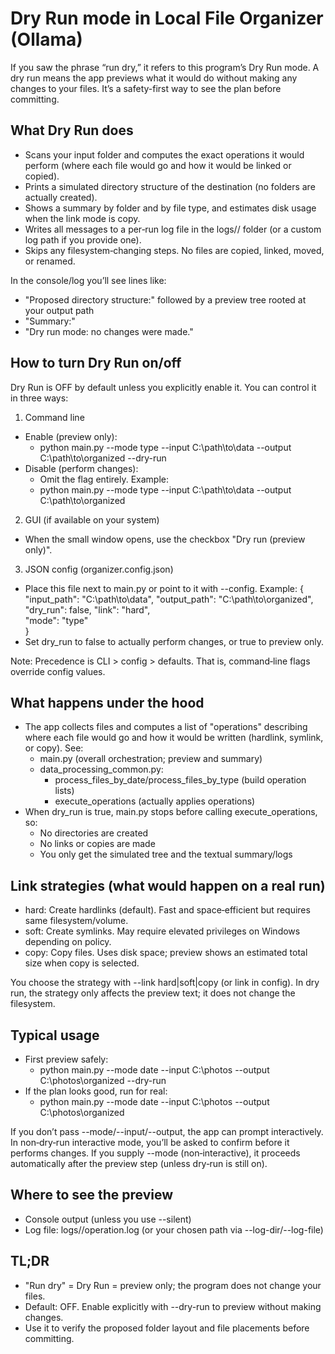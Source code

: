 # Dry Run mode in Local File Organizer (Ollama)

If you saw the phrase “run dry,” it refers to this program’s Dry Run mode. A dry run means the app previews what it would do without making any changes to your files. It’s a safety-first way to see the plan before committing.

## What Dry Run does
- Scans your input folder and computes the exact operations it would perform (where each file would go and how it would be linked or copied).
- Prints a simulated directory structure of the destination (no folders are actually created).
- Shows a summary by folder and by file type, and estimates disk usage when the link mode is copy.
- Writes all messages to a per‑run log file in the logs/<timestamp>/ folder (or a custom log path if you provide one).
- Skips any filesystem‑changing steps. No files are copied, linked, moved, or renamed.

In the console/log you’ll see lines like:
- "Proposed directory structure:" followed by a preview tree rooted at your output path
- "Summary:"
- "Dry run mode: no changes were made."

## How to turn Dry Run on/off
Dry Run is OFF by default unless you explicitly enable it. You can control it in three ways:

1) Command line
- Enable (preview only):
  - python main.py --mode type --input C:\path\to\data --output C:\path\to\organized --dry-run
- Disable (perform changes):
  - Omit the flag entirely. Example:
  - python main.py --mode type --input C:\path\to\data --output C:\path\to\organized

2) GUI (if available on your system)
- When the small window opens, use the checkbox "Dry run (preview only)".

3) JSON config (organizer.config.json)
- Place this file next to main.py or point to it with --config. Example:
  {
    "input_path": "C:\\path\\to\\data",
    "output_path": "C:\\path\\to\\organized",
    "dry_run": false,
    "link": "hard",            
    "mode": "type"             
  }
- Set dry_run to false to actually perform changes, or true to preview only.

Note: Precedence is CLI > config > defaults. That is, command‑line flags override config values.

## What happens under the hood
- The app collects files and computes a list of "operations" describing where each file would go and how it would be written (hardlink, symlink, or copy). See:
  - main.py (overall orchestration; preview and summary)
  - data_processing_common.py:
    - process_files_by_date/process_files_by_type (build operation lists)
    - execute_operations (actually applies operations)
- When dry_run is true, main.py stops before calling execute_operations, so:
  - No directories are created
  - No links or copies are made
  - You only get the simulated tree and the textual summary/logs

## Link strategies (what would happen on a real run)
- hard: Create hardlinks (default). Fast and space‑efficient but requires same filesystem/volume.
- soft: Create symlinks. May require elevated privileges on Windows depending on policy.
- copy: Copy files. Uses disk space; preview shows an estimated total size when copy is selected.

You choose the strategy with --link hard|soft|copy (or link in config). In dry run, the strategy only affects the preview text; it does not change the filesystem.

## Typical usage
- First preview safely:
  - python main.py --mode date --input C:\photos --output C:\photos\organized --dry-run
- If the plan looks good, run for real:
  - python main.py --mode date --input C:\photos --output C:\photos\organized

If you don’t pass --mode/--input/--output, the app can prompt interactively. In non‑dry‑run interactive mode, you’ll be asked to confirm before it performs changes. If you supply --mode (non‑interactive), it proceeds automatically after the preview step (unless dry‑run is still on).

## Where to see the preview
- Console output (unless you use --silent)
- Log file: logs/<timestamp>/operation.log (or your chosen path via --log-dir/--log-file)

## TL;DR
- "Run dry" = Dry Run = preview only; the program does not change your files.
- Default: OFF. Enable explicitly with --dry-run to preview without making changes.
- Use it to verify the proposed folder layout and file placements before committing.
